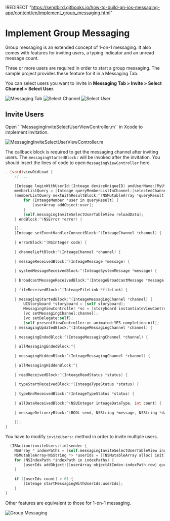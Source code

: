 !REDIRECT "https://sendbird.gitbooks.io/how-to-build-an-ios-messaging-app/content/en/implement_group_messaging.html"

# Implement Group Messaging

Group messaging is an extended concept of 1-on-1 messaging. It also comes with features for inviting users, a typing indicator and an unread message count.

Three or more users are required in order to start a group messaging. The sample project provides these feature for it in a Messaging Tab.

You can select users you want to invite in **Messaging Tab > Invite > Select Channel > Select User**. 

![Messaging Tab](img/010_Screenshot.png) ![Select Channel](img/011_Screenshot.png) ![Select User](img/012_Screenshot.png)


## Invite Users

Open ```MessagingInviteSelectUserViewController.m`` in Xcode to implement invitation.

![MessagingInviteSelectUserViewController.m](img/013_MessagingInviteSelectUserViewController_m.png)

The callback block is required to get the messaging channel after inviting users. The ```messagingStartedBlock:``` will be invoked after the invitation. You should insert the lines of code to open ```MessagingViewController``` here.

```objectivec
- (void)viewDidLoad {
    // ...
    
    [Inteage loginWithUserId:[Inteage deviceUniqueID] andUserName:[MyUtils getUserName] andUserImageUrl:[MyUtils getUserProfileImage] andAccessToken:@""];
    memberListQuery = [Inteage queryMemberListInChannel:[selectedChannel url]];
    [memberListQuery nextWithResultBlock:^(NSMutableArray *queryResult) {
        for (InteageMember *user in queryResult) {
            [userArray addObject:user];
        }
        [self.messagingInviteSelectUserTableView reloadData];
    } endBlock:^(NSError *error) {

    }];
    [Inteage setEventHandlerConnectBlock:^(InteageChannel *channel) {
        
    } errorBlock:^(NSInteger code) {
        
    } channelLeftBlock:^(InteageChannel *channel) {
        
    } messageReceivedBlock:^(InteageMessage *message) {
        
    } systemMessageReceivedBlock:^(InteageSystemMessage *message) {
        
    } broadcastMessageReceivedBlock:^(InteageBroadcastMessage *message) {
        
    } fileReceivedBlock:^(InteageFileLink *fileLink) {
        
    } messagingStartedBlock:^(InteageMessagingChannel *channel) {
        UIStoryboard *storyboard = [self storyboard];
        MessagingViewController *vc = [storyboard instantiateViewControllerWithIdentifier:@"MessagingViewController"];
        [vc setMessagingChannel:channel];
        [vc setDelegate:self];
        [self presentViewController:vc animated:YES completion:nil];
    } messagingUpdatedBlock:^(InteageMessagingChannel *channel) {
        
    } messagingEndedBlock:^(InteageMessagingChannel *channel) {
        
    } allMessagingEndedBlock:^{
        
    } messagingHiddenBlock:^(InteageMessagingChannel *channel) {
        
    } allMessagingHiddenBlock:^{
        
    } readReceivedBlock:^(InteageReadStatus *status) {
        
    } typeStartReceivedBlock:^(InteageTypeStatus *status) {
        
    } typeEndReceivedBlock:^(InteageTypeStatus *status) {
        
    } allDataReceivedBlock:^(NSUInteger inteageDataType, int count) {
        
    } messageDeliveryBlock:^(BOOL send, NSString *message, NSString *data, NSString *messageId) {
        
    }];
}
```

You have to modify ```inviteUsers:``` method in order to invite multiple users.

```objectivec
- (IBAction)inviteUsers:(id)sender {
    NSArray * indexPaths = [self.messagingInviteSelectUserTableView indexPathsForSelectedRows];
    NSMutableArray<NSString *> *userIds = [[NSMutableArray alloc] init];
    for (NSIndexPath *indexPath in indexPaths) {
        [userIds addObject:[[userArray objectAtIndex:indexPath.row] guestId]];
    }
    
    if ([userIds count] > 0) {
        [Inteage startMessagingWithUserIds:userIds];
    }
}
```

Other features are equivalent to those for 1-on-1 messaging.

![Group Messaging](img/014_Screenshot.png)




